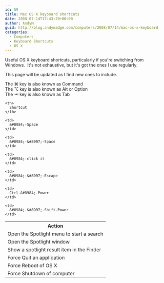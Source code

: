 ```yaml
---
id: 59
title: Mac OS X keyboard shortcuts
date: 2008-07-14T17:43:29+00:00
author: AndyM
guid: http://blog.andymadge.com/computers/2008/07/14/mac-os-x-keyboard-shortcuts/
categories:
  - Computers
  - Keyboard Shortcuts
  - OS X
---
```

Useful OS X keyboard shortcuts, particularly if you're switching from Windows.  It's not exhaustive, but it's got the ones I use regularly.

This page will be updated as I find new ones to include.

<!--more-->

The &#8984; key is also known as Command  
The &#8997; key is also known as Alt or Option  
The &#8677; key is also known as Tab

<table border="0">
  <tr>
    <th>
      Action
    </th>
    
    <th>
      Shortcut
    </th>
  </tr>
  
  <tr>
    <td>
      Open the Spotlight menu to start a search
    </td>
    
    <td>
      &#8984;-Space
    </td>
  </tr>
  
  <tr>
    <td>
      Open the Spotlight window
    </td>
    
    <td>
      &#8984;-&#8997;-Space
    </td>
  </tr>
  
  <tr>
    <td>
      Show a spotlight result item in the Finder
    </td>
    
    <td>
      &#8984;-click it
    </td>
  </tr>
  
  <tr>
    <td>
      Force Quit an application
    </td>
    
    <td>
      &#8984;-&#8997;-Escape
    </td>
  </tr>
  
  <tr>
    <td>
      Force Reboot of OS X
    </td>
    
    <td>
      Ctrl-&#8984;-Power
    </td>
  </tr>
  
  <tr>
    <td>
      Force Shutdown of computer
    </td>
    
    <td>
      &#8984;-&#8997;-Shift-Power
    </td>
  </tr>
</table>
